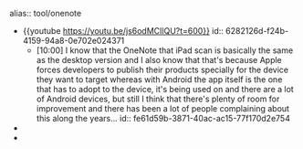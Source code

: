 alias:: tool/onenote
- {{youtube https://youtu.be/js6odMCIlQU?t=600}}
  id:: 6282126d-f24b-4159-94a8-0e702e024371
  - [10:00] I know that the OneNote that iPad scan is basically the same as the desktop version and I also know that that's because Apple forces developers to publish their products specially for the device they want to target whereas with Android the app itself is the one that has to adopt to the device, it's being used on and there are  a lot of Android devices, but still I think that there's plenty of room for improvement and there has been a lot of people complaining about this along the years...
    id:: fe61d59b-3871-40ac-ac15-77f170d2e754
-
-